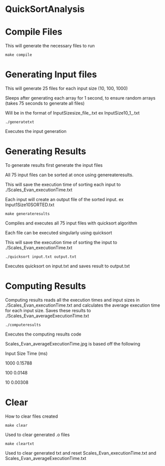 # QuickSortAnalysis

# Compile Files

This will generate the necessary files to run 

    make compile

# Generating Input files
This will generate 25 files for each input size (10, 100, 1000)

Sleeps after generating each array for 1 second, to ensure random arrays (takes 75 seconds to generate all files)

Will be in the format of InputSizesize_file_.txt ex InputSize10_1_.txt

    ./generatetxt
    
Executes the input generation

# Generating Results

To generate results first generate the input files

All 75 input files can be sorted at once using genereateresults.

This will save the execution time of sorting each input to ./Scales_Evan_executionTime.txt

Each input will create an output file of the sorted input. ex Input1Size10SORTED.txt

    make generateresults
    
Compiles and executes all 75 input files with quicksort algorithm

Each file can be executed singularly using quicksort

This will save the execution time of sorting the input to ./Scales_Evan_executionTime.txt

    ./quicksort input.txt output.txt
 
 Executes quicksort on input.txt and saves result to output.txt
 
 # Computing Results
 
 Computing results reads all the execution times and input sizes in ./Scales_Evan_executionTime.txt and calculates the average execution time for each input size. Saves these results to ./Scales_Evan_averageExecutionTime.txt
 
    ./computeresults
    
Executes the computing results code

Scales_Evan_averageExecutionTime.jpg is based off the following

Input Size	Time (ms)

1000	0.15788

100	0.0148

10	0.00308

# Clear
How to clear files created 

    make clear
    
Used to clear generated .o files

    make cleartxt
    
Used to clear generated txt and reset Scales_Evan_executionTime.txt and Scales_Evan_averageExecutionTime.txt
    
